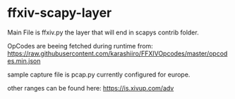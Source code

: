 # ffxiv-scapy-layer

Main File is ffxiv.py the layer that will end in scapys contrib folder.

OpCodes are beeing fetched during runtime from: https://raw.githubusercontent.com/karashiiro/FFXIVOpcodes/master/opcodes.min.json

sample capture file is pcap.py currently configured for europe.

other ranges can be found here: https://is.xivup.com/adv